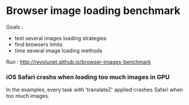 # Browser image loading benchmark

Goals :

 - test several images loading strategies
 - find browsers limits
 - time several image loading methods

Run : http://revolunet.github.io/browser-images-benchmark

### iOS Safari crashs when loading too much images in GPU

In the examples, every task with 'translateZ' applied crashes Safari when too much images.
